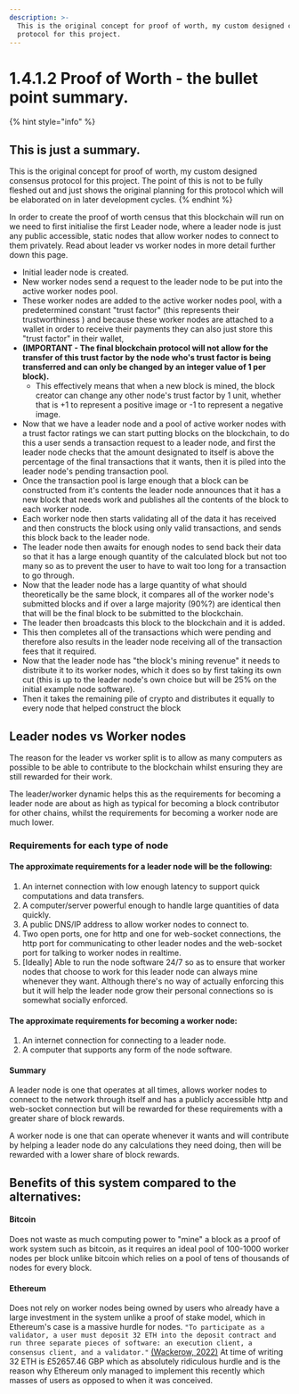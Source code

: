 ```yaml
---
description: >-
  This is the original concept for proof of worth, my custom designed consensus
  protocol for this project.
---
```


# 1.4.1.2 Proof of Worth - the bullet point summary.

{% hint style="info" %}
## This is just a summary.

This is the original concept for proof of worth, my custom designed consensus protocol for this project. The point of this is not to be fully fleshed out and just shows the original planning for this protocol which will be elaborated on in later development cycles.
{% endhint %}

In order to create the proof of worth census that this blockchain will run on we need to first initialise the first Leader node, where a leader node is just any public accessible, static nodes that allow worker nodes to connect to them privately. Read about leader vs worker nodes in more detail further down this page.

* Initial leader node is created.
* New worker nodes send a request to the leader node to be put into the active worker nodes pool.
* These worker nodes are added to the active worker nodes pool, with a predetermined constant "trust factor" (this represents their trustworthiness ) and because these worker nodes are attached to a wallet in order to receive their payments they can also just store this "trust factor" in their wallet,&#x20;
* **(IMPORTANT - The final blockchain protocol will not allow for the transfer of this trust factor by the node who's trust factor is being transferred and can only be changed by an integer value of 1 per block).**
  * This effectively means that when a new block is mined, the block creator can change any other node's trust factor by 1 unit, whether that is +1 to represent a positive image or -1 to represent a negative image.
* Now that we have a leader node and a pool of active worker nodes with a trust factor ratings we can start putting blocks on the blockchain, to do this a user sends a transaction request to a leader node, and first the leader node checks that the amount designated to itself is above the percentage of the final transactions that it wants, then it is piled into the leader node's pending transaction pool.
* Once the transaction pool is large enough that a block can be constructed from it's contents the leader node announces that it has a new block that needs work and publishes all the contents of the block to each worker node.
* Each worker node then starts validating all of the data it has received and then constructs the block using only valid transactions, and sends this block back to the leader node.
* The leader node then awaits for enough nodes to send back their data so that it has a large enough quantity of the calculated block but not too many so as to prevent the user to have to wait too long for a transaction to go through.
* Now that the leader node has a large quantity of what should theoretically be the same block, it compares all of the worker node's submitted blocks and if over a large majority (90%?) are identical then that will be the final block to be submitted to the blockchain.
* The leader then broadcasts this block to the blockchain and it is added.
* This then completes all of the transactions which were pending and therefore also results in the leader node receiving all of the transaction fees that it required.&#x20;
* Now that the leader node has "the block's mining revenue" it needs to distribute it to its worker nodes, which it does so by first taking its own cut (this is up to the leader node's own choice but will be 25% on the initial example node software).
* Then it takes the remaining pile of crypto and distributes it equally to every node that helped construct the block

## Leader nodes vs Worker nodes

The reason for the leader vs worker split is to allow as many computers as possible to be able to contribute to the blockchain whilst ensuring they are still rewarded for their work.

The leader/worker dynamic helps this as the requirements for becoming a leader node are about as high as typical for becoming a block contributor for other chains, whilst the requirements for becoming a worker node are much lower.

### Requirements for each type of node

#### The approximate requirements for a leader node will be the following:

1. An internet connection with low enough latency to support quick computations and data transfers.
2. A computer/server powerful enough to handle large quantities of data quickly.
3. A public DNS/IP address to allow worker nodes to connect to.
4. Two open ports, one for http and one for web-socket connections, the http port for communicating to other leader nodes and the web-socket port for talking to worker nodes in realtime.
5. \[Ideally] Able to run the node software 24/7 so as to ensure that worker nodes that choose to work for this leader node can always mine whenever they want. Although there's no way of actually enforcing this but it will help the leader node grow their personal connections so is somewhat socially enforced.

#### The approximate requirements for becoming a worker node:

1. An internet connection for connecting to a leader node.
2. A computer that supports any form of the node software.

#### Summary

A leader node is one that operates at all times, allows worker nodes to connect to the network through itself and has a publicly accessible http and web-socket connection but will be rewarded for these requirements with a greater share of block rewards.

A worker node is one that can operate whenever it wants and will contribute by helping a leader node do any calculations they need doing, then will be rewarded with a lower share of block rewards.



## Benefits of this system compared to the alternatives:

#### Bitcoin

Does not waste as much computing power to "mine" a block as a proof of work system such as bitcoin, as it requires an ideal pool of 100-1000 worker nodes per block unlike bitcoin which relies on a pool of tens of thousands of nodes for every block.

#### Ethereum

Does not rely on worker nodes being owned by users who already have a large investment in the system unlike a proof of stake model, which in Ethereum's case is a massive hurdle for nodes. `"To participate as a validator, a user must deposit 32 ETH into the deposit contract and run three separate pieces of software: an execution client, a consensus client, and a validator."` [(Wackerow, 2022)](../../../reference-list.md) At time of writing 32 ETH is £52657.46 GBP which as absolutely ridiculous hurdle and is the reason why Ethereum only managed to implement this recently which masses of users as opposed to when it was conceived.&#x20;

